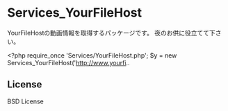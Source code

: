Services_YourFileHost
=====================

YourFileHostの動画情報を取得するパッケージです。
  夜のお供に役立てて下さい。


&lt;?php
require_once &#039;Services/YourFileHost.php&#039;;
$y = new Services_YourFileHost(&#039;http://www.yourfi..

## License
BSD License